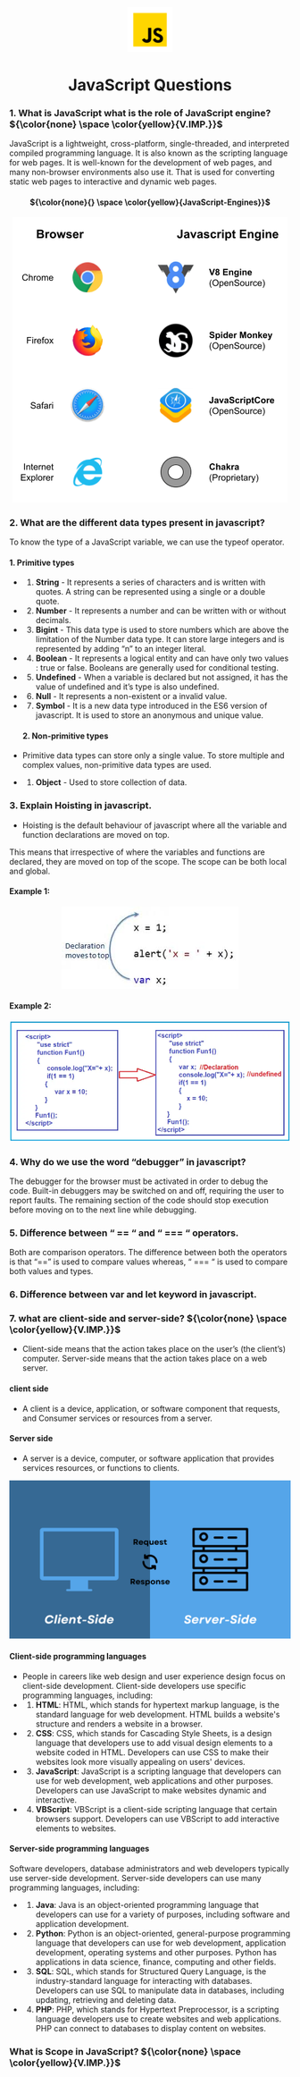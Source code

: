 <div align="center">
<img src='./Images/js.png' alt='JavaScript' height='80'>

<!-- $${\color{red}Welcome \space \color{lightblue}To \space \color{lightgreen}{github}}$$ -->

# JavaScript Questions
</div>

### 1. What is JavaScript what is the role of JavaScript engine? ${\color{none} \space \color{yellow}{V.IMP.}}$


JavaScript is a lightweight, cross-platform, single-threaded, and interpreted compiled programming language. It is also known as the scripting language for web pages. It is well-known for the development of web pages, and many non-browser environments also use it.  That is used for converting static web pages to interactive and dynamic web pages.

<div align="center">

#### ${\color{none}{} \space \color{yellow}{JavaScript-Engines}}$

<img src='./Images/js-enging-browser.png' alt='Hoisting' height=''>
</div>
<!-- JavaScript is a weakly typed language (dynamically typed). JavaScript can be used for Client-side developments as well as Server-side developments. JavaScript is both an imperative and declarative type of language. JavaScript contains a standard library of objects, like Array, Date, and Math, and a core set of language elements like operators, control structures, and statements.  -->


### 2. What are the different data types present in javascript?

 To know the type of a JavaScript variable, we can use the typeof operator.

#### 1. Primitive types

- 1. <b>String</b> -  It represents a series of characters and is written with quotes. A string can be represented using a single or a double quote.

- 2. <b>Number</b> - It represents a number and can be written with or without decimals.

- 3. <b>Bigint</b> - This data type is used to store numbers which are above the limitation of the Number data type. It can store large integers and is represented by adding “n” to an integer literal.

- 4. <b>Boolean</b> - It represents a logical entity and can have only two values : true or false. Booleans are generally used for conditional testing.

- 5. <b>Undefined</b> - When a variable is declared but not assigned, it has the value of undefined and it’s type is also undefined.

- 6. <b>Null</b> - It represents a non-existent or a invalid value.

- 7. <b>Symbol</b> - It is a new data type introduced in the ES6 version of javascript. It is used to store an anonymous and unique value.

  #### 2. Non-primitive types

- Primitive data types can store only a single value. To store multiple and complex values, non-primitive data types are used.
- 1. <b>Object</b> - Used to store collection of data.


### 3. Explain Hoisting in javascript.

- Hoisting is the default behaviour of javascript where all the variable and function declarations are moved on top.

This means that irrespective of where the variables and functions are declared, they are moved on top of the scope. The scope can be both local and global.

#### Example 1:
<div align="center">
<img src='./Images/Hoisting-1.jpeg' alt='Hoisting' height=''>
</div>

#### Example 2:
<img src='./Images/Hoisting-2.webp' alt='Hoisting' height=''>

### 4. Why do we use the word “debugger” in javascript?

The debugger for the browser must be activated in order to debug the code. Built-in debuggers may be switched on and off, requiring the user to report faults. The remaining section of the code should stop execution before moving on to the next line while debugging.

### 5. Difference between “ == “ and “ === “ operators.

Both are comparison operators. The difference between both the operators is that “==” is used to compare values whereas, “ === “ is used to compare both values and types.

### 6. Difference between var and let keyword in javascript.

### 7. what are client-side and server-side?  ${\color{none} \space \color{yellow}{V.IMP.}}$

- Client-side means that the action takes place on the user’s (the client’s) computer. Server-side means that the action takes place on a web server. 
#### client side
- A client is a device, application, or software component that requests, and Consumer services or resources from a server.

#### Server side

- A server is a device, computer, or software application that provides services resources, or functions to clients.

<div align="center">
<img src='./Images/client-and-server-side.png' alt='Hoisting' height=''>
</div>

#### Client-side programming languages
- People in careers like web design and user experience design focus on client-side development. Client-side developers use specific programming languages, including:
- 1. <b>HTML</b>: HTML, which stands for hypertext markup language, is the standard language for web development. HTML builds a website's structure and renders a website in a browser.
- 2. <b>CSS</b>: CSS, which stands for Cascading Style Sheets, is a design language that developers use to add visual design elements to a website coded in HTML. Developers can use CSS to make their websites look more visually appealing on users' devices.
- 3. <b>JavaScript</b>: JavaScript is a scripting language that developers can use for web development, web applications and other purposes. Developers can use JavaScript to make websites dynamic and interactive.
- 4. <b>VBScript</b>: VBScript is a client-side scripting language that certain browsers support. Developers can use VBScript to add interactive elements to websites.

#### Server-side programming languages
Software developers, database administrators and web developers typically use server-side development. Server-side developers can use many programming languages, including:

- 1. <b>Java</b>: Java is an object-oriented programming language that developers can use for a variety of purposes, including software and application development.
- 2. <b>Python</b>: Python is an object-oriented, general-purpose programming language that developers can use for web development, application development, operating systems and other purposes. Python has applications in data science, finance, computing and other fields.
- 3. <b>SQL</b>: SQL, which stands for Structured Query Language, is the industry-standard language for interacting with databases. Developers can use SQL to manipulate data in databases, including updating, retrieving and deleting data.
- 4. <b>PHP</b>: PHP, which stands for Hypertext Preprocessor, is a scripting language developers use to create websites and web applications. PHP can connect to databases to display content on websites.

### What is Scope in JavaScript? ${\color{none} \space \color{yellow}{V.IMP.}}$


